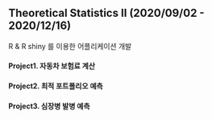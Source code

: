## Theoretical Statistics Ⅱ (2020/09/02 - 2020/12/16)   
  
R & R shiny 를 이용한 어플리케이션 개발  
  
#### Project1. 자동차 보험료 계산  
  
#### Project2. 최적 포트폴리오 예측  
  
#### Project3. 심장병 발병 예측  
